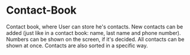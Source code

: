 # Contact-Book

Contact book, where User can store he's contacts.
New contacts can be added (just like in a contact book: name, last name and phone number).
Numbers can be shown on the screen, if it's decided.
All contacts can be shown at once.
Contacts are also sorted in a specific way.
